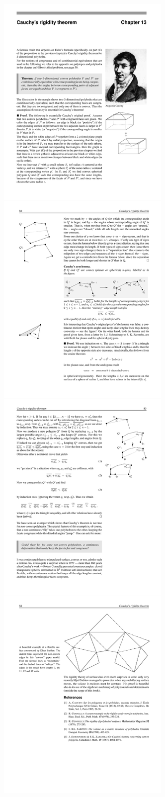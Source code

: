 ![](/img/proofs-from-the-book-090.jpg)
![](/img/proofs-from-the-book-091.jpg)
![](/img/proofs-from-the-book-092.jpg)
![](/img/proofs-from-the-book-093.jpg)
